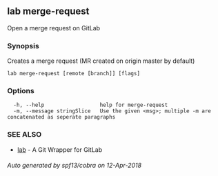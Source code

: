 ## lab merge-request

Open a merge request on GitLab

### Synopsis

Creates a merge request (MR created on origin master by default)

```
lab merge-request [remote [branch]] [flags]
```

### Options

```
  -h, --help                  help for merge-request
  -m, --message stringSlice   Use the given <msg>; multiple -m are concatenated as seperate paragraphs
```

### SEE ALSO

* [lab](index.md)	 - A Git Wrapper for GitLab

###### Auto generated by spf13/cobra on 12-Apr-2018
